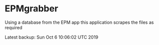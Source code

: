 # EPMgrabber
Using a database from the EPM app this application scrapes the files as required


Latest backup: Sun Oct 6 10:06:02 UTC 2019
